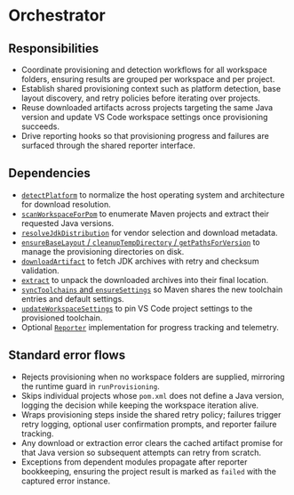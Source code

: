 # Orchestrator

## Responsibilities
- Coordinate provisioning and detection workflows for all workspace folders, ensuring results are grouped per workspace and per project.
- Establish shared provisioning context such as platform detection, base layout discovery, and retry policies before iterating over projects.
- Reuse downloaded artifacts across projects targeting the same Java version and update VS Code workspace settings once provisioning succeeds.
- Drive reporting hooks so that provisioning progress and failures are surfaced through the shared reporter interface.

## Dependencies
- [`detectPlatform`](./platform-info.md) to normalize the host operating system and architecture for download resolution.
- [`scanWorkspaceForPom`](./scanner-pom.md) to enumerate Maven projects and extract their requested Java versions.
- [`resolveJdkDistribution`](./jdk-mapper.md) for vendor selection and download metadata.
- [`ensureBaseLayout` / `cleanupTempDirectory` / `getPathsForVersion`](./fs-layout.md) to manage the provisioning directories on disk.
- [`downloadArtifact`](./downloader.md) to fetch JDK archives with retry and checksum validation.
- [`extract`](./extractor.md) to unpack the downloaded archives into their final location.
- [`syncToolchains` and `ensureSettings`](./maven-config.md) so Maven shares the new toolchain entries and default settings.
- [`updateWorkspaceSettings`](./vscode-config.md) to pin VS Code project settings to the provisioned toolchain.
- Optional [`Reporter`](./reporting.md) implementation for progress tracking and telemetry.

## Standard error flows
- Rejects provisioning when no workspace folders are supplied, mirroring the runtime guard in `runProvisioning`.
- Skips individual projects whose `pom.xml` does not define a Java version, logging the decision while keeping the workspace iteration alive.
- Wraps provisioning steps inside the shared retry policy; failures trigger retry logging, optional user confirmation prompts, and reporter failure tracking.
- Any download or extraction error clears the cached artifact promise for that Java version so subsequent attempts can retry from scratch.
- Exceptions from dependent modules propagate after reporter bookkeeping, ensuring the project result is marked as `failed` with the captured error instance.
